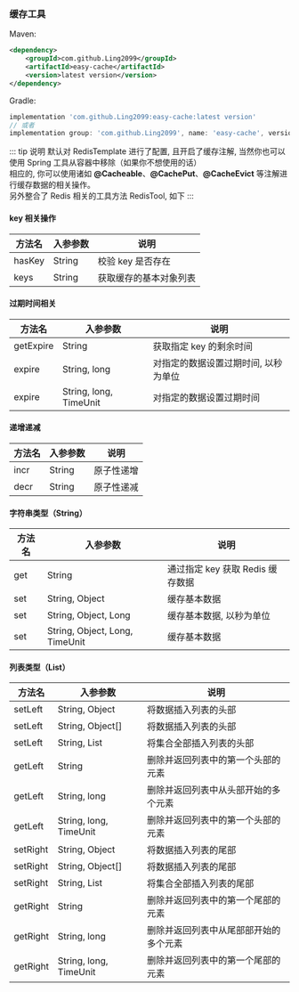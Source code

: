 ### 缓存工具

Maven:
~~~xml
<dependency>
    <groupId>com.github.Ling2099</groupId>
    <artifactId>easy-cache</artifactId>
    <version>latest version</version>
</dependency>
~~~

Gradle:
~~~gradle
implementation 'com.github.Ling2099:easy-cache:latest version'
// 或者
implementation group: 'com.github.Ling2099', name: 'easy-cache', version: 'latest version'
~~~

::: tip 说明
默认对 RedisTemplate 进行了配置, 且开启了缓存注解, 当然你也可以使用 Spring 工具从容器中移除（如果你不想使用的话）  
相应的, 你可以使用诸如 <b>@Cacheable</b>、<b>@CachePut</b>、<b>@CacheEvict</b> 等注解进行缓存数据的相关操作。  
另外整合了 Redis 相关的工具方法 RedisTool, 如下
:::

#### key 相关操作

| 方法名 | 入参参数 | 说明 |
| ---- | ---- | ---- |
| hasKey | String | 校验 key 是否存在 |
| keys | String | 获取缓存的基本对象列表 |

#### 过期时间相关

| 方法名 | 入参参数 | 说明 |
| ---- | ---- | ---- |
| getExpire | String | 获取指定 key 的剩余时间 |
| expire | String, long | 对指定的数据设置过期时间, 以秒为单位 |
| expire | String, long, TimeUnit | 对指定的数据设置过期时间 |

#### 递增递减

| 方法名 | 入参参数 | 说明 |
| ---- | ---- | ---- |
| incr | String | 原子性递增 |
| decr | String | 原子性递减 |

#### 字符串类型（String）

| 方法名 | 入参参数 | 说明 |
| ---- | ---- | ---- |
| get | String | 通过指定 key 获取 Redis 缓存数据 |
| set | String, Object | 缓存基本数据 |
| set | String, Object, Long | 缓存基本数据, 以秒为单位 |
| set | String, Object, Long, TimeUnit | 缓存基本数据 |

#### 列表类型（List）

| 方法名 | 入参参数 | 说明 |
| ---- | ---- | ---- |
| setLeft | String, Object | 将数据插入列表的头部 |
| setLeft | String, Object[] | 将数据插入列表的头部 |
| setLeft | String, List | 将集合全部插入列表的头部 |
| getLeft | String | 删除并返回列表中的第一个头部的元素 |
| getLeft | String, long | 删除并返回列表中从头部开始的多个元素 |
| getLeft | String, long, TimeUnit | 删除并返回列表中的第一个头部的元素 |
| setRight | String, Object | 将数据插入列表的尾部 |
| setRight | String, Object[] | 将数据插入列表的尾部 |
| setRight | String, List | 将集合全部插入列表的尾部 |
| getRight | String | 删除并返回列表中的第一个尾部的元素 |
| getRight | String, long | 删除并返回列表中从尾部部开始的多个元素 |
| getRight | String, long, TimeUnit | 删除并返回列表中的第一个尾部的元素 |



